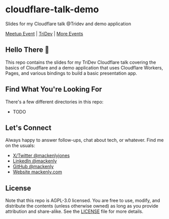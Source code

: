 # cloudflare-talk-demo
Slides for my Cloudflare talk @Tridev and demo application

[Meetup Event](https://www.meetup.com/tridev/events/301580758/) | [TriDev](https://tricities.dev/) | [More Events](http://meetup.com/TriDev)

## Hello There 👋
This repo contains the slides for my TriDev Cloudflare talk covering the basics of Cloudflare and a demo application that uses Cloudflare Workers, Pages, and various bindings to build a basic presentation app.

## Find What You're Looking For
There's a few different directories in this repo:
- TODO

## Let's Connect
Always happy to answer follow-ups, chat about tech, or whatever. Find me on the usuals:
- [X/Twitter @mackenlyjones](https://twitter.com/mackenlyjones)
- [LinkedIn @mackenly](https://linkedin.com/in/mackenly)
- [GitHub @mackenly](https://github.com/mackenly)
- [Website mackenly.com](https://mackenly.com)

## License
Note that this repo is AGPL-3.0 licensed. You are free to use, modify, and distribute the contents (unless otherwise owned) as long as you provide attribution and share-alike. See the [LICENSE](LICENSE) file for more details.